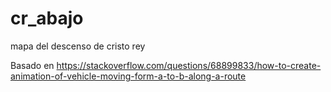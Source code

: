 # cr_abajo
mapa del descenso de cristo rey

Basado en 
https://stackoverflow.com/questions/68899833/how-to-create-animation-of-vehicle-moving-form-a-to-b-along-a-route